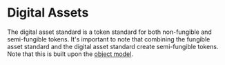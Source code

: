 # Digital Assets

The digital asset standard is a token standard for both non-fungible and semi-fungible tokens. It's important to note
that combining the fungible asset standard and the digital asset standard create semi-fungible tokens. Note that this is
built upon the [object model](../../data_models/object_model.md).